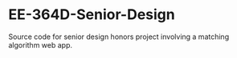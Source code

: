 # EE-364D-Senior-Design
Source code for senior design honors project involving a matching algorithm web app.
